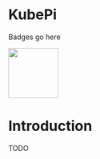 # KubePi
Badges go here

<img src="http://i.imgur.com/xL2md2W.png" width="100">

# Introduction
TODO
